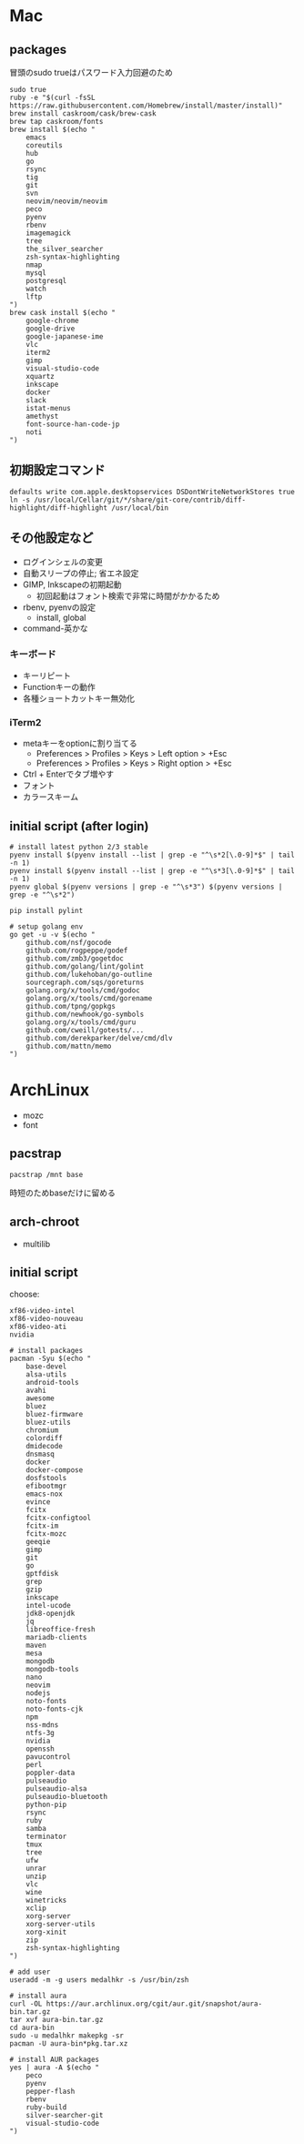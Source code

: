 Mac
================================================================================

packages
------------------------------------------------------------
冒頭のsudo trueはパスワード入力回避のため
```
sudo true
ruby -e "$(curl -fsSL https://raw.githubusercontent.com/Homebrew/install/master/install)"
brew install caskroom/cask/brew-cask
brew tap caskroom/fonts
brew install $(echo "
    emacs
    coreutils
    hub
    go
    rsync
    tig
    git
    svn
    neovim/neovim/neovim
    peco
    pyenv
    rbenv
    imagemagick
    tree
    the_silver_searcher
    zsh-syntax-highlighting
    nmap
    mysql
    postgresql
    watch
    lftp
")
brew cask install $(echo "
    google-chrome
    google-drive
    google-japanese-ime
    vlc
    iterm2
    gimp
    visual-studio-code
    xquartz
    inkscape
    docker
    slack
    istat-menus
    amethyst
    font-source-han-code-jp
    noti
")
```

初期設定コマンド
------------------------------------------------------------
```
defaults write com.apple.desktopservices DSDontWriteNetworkStores true
ln -s /usr/local/Cellar/git/*/share/git-core/contrib/diff-highlight/diff-highlight /usr/local/bin
```

その他設定など
--------------------------------------------------
* ログインシェルの変更
* 自動スリープの停止; 省エネ設定
* GIMP, Inkscapeの初期起動
  - 初回起動はフォント検索で非常に時間がかかるため
* rbenv, pyenvの設定
  - install, global
* command-英かな


### キーボード
* キーリピート
* Functionキーの動作
* 各種ショートカットキー無効化


### iTerm2
* metaキーをoptionに割り当てる
  - Preferences > Profiles > Keys > Left option > +Esc
  - Preferences > Profiles > Keys > Right option > +Esc
* Ctrl + Enterでタブ増やす
* フォント
* カラースキーム


initial script (after login)
------------------------------------------------------------
```
# install latest python 2/3 stable
pyenv install $(pyenv install --list | grep -e "^\s*2[\.0-9]*$" | tail -n 1)
pyenv install $(pyenv install --list | grep -e "^\s*3[\.0-9]*$" | tail -n 1)
pyenv global $(pyenv versions | grep -e "^\s*3") $(pyenv versions | grep -e "^\s*2") 

pip install pylint

# setup golang env
go get -u -v $(echo "
    github.com/nsf/gocode
    github.com/rogpeppe/godef
    github.com/zmb3/gogetdoc
    github.com/golang/lint/golint
    github.com/lukehoban/go-outline
    sourcegraph.com/sqs/goreturns
    golang.org/x/tools/cmd/godoc
    golang.org/x/tools/cmd/gorename
    github.com/tpng/gopkgs
    github.com/newhook/go-symbols
    golang.org/x/tools/cmd/guru
    github.com/cweill/gotests/...
    github.com/derekparker/delve/cmd/dlv
    github.com/mattn/memo
")
```


ArchLinux
================================================================================
* mozc
* font

pacstrap
------------------------------------------------------------
`pacstrap /mnt base`

時短のためbaseだけに留める

arch-chroot
------------------------------------------------------------
* multilib


initial script
------------------------------------------------------------
choose:
```
xf86-video-intel
xf86-video-nouveau
xf86-video-ati
nvidia
```

```
# install packages
pacman -Syu $(echo "
    base-devel
    alsa-utils
    android-tools
    avahi
    awesome
    bluez
    bluez-firmware
    bluez-utils
    chromium
    colordiff
    dmidecode
    dnsmasq
    docker
    docker-compose
    dosfstools
    efibootmgr
    emacs-nox
    evince
    fcitx
    fcitx-configtool
    fcitx-im
    fcitx-mozc
    geeqie
    gimp
    git
    go
    gptfdisk
    grep
    gzip
    inkscape
    intel-ucode
    jdk8-openjdk
    jq
    libreoffice-fresh
    mariadb-clients
    maven
    mesa
    mongodb
    mongodb-tools
    nano
    neovim
    nodejs
    noto-fonts
    noto-fonts-cjk
    npm
    nss-mdns
    ntfs-3g
    nvidia
    openssh
    pavucontrol
    perl
    poppler-data
    pulseaudio
    pulseaudio-alsa
    pulseaudio-bluetooth
    python-pip
    rsync
    ruby
    samba
    terminator
    tmux
    tree
    ufw
    unrar
    unzip
    vlc
    wine
    winetricks
    xclip
    xorg-server
    xorg-server-utils
    xorg-xinit
    zip
    zsh-syntax-highlighting
")

# add user
useradd -m -g users medalhkr -s /usr/bin/zsh

# install aura
curl -OL https://aur.archlinux.org/cgit/aur.git/snapshot/aura-bin.tar.gz
tar xvf aura-bin.tar.gz
cd aura-bin
sudo -u medalhkr makepkg -sr
pacman -U aura-bin*pkg.tar.xz

# install AUR packages
yes | aura -A $(echo "
    peco
    pyenv
    pepper-flash
    rbenv
    ruby-build
    silver-searcher-git
    visual-studio-code
")
```
